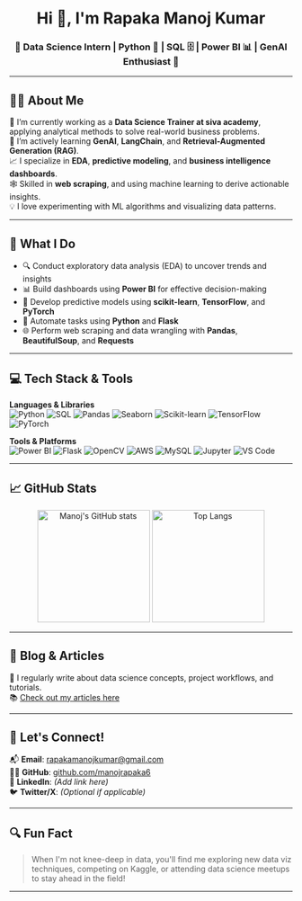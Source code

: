 <h1 align="center">Hi 👋, I'm Rapaka Manoj Kumar</h1>
<h3 align="center">🚀 Data Science Intern | Python 🐍 | SQL 🗄️ | Power BI 📊 | GenAI Enthusiast 🤖</h3>

---

## 🙋‍♂️ About Me

🔭 I’m currently working as a **Data Science Trainer at siva academy**, applying analytical methods to solve real-world business problems.  
🌱 I’m actively learning  **GenAI**, **LangChain**, and **Retrieval-Augmented Generation (RAG)**.  
📈 I specialize in **EDA**, **predictive modeling**, and **business intelligence dashboards**.  
🕸️ Skilled in **web scraping**, and using machine learning to derive actionable insights.  
💡 I love experimenting with ML algorithms and visualizing data patterns.

---

## 🧠 What I Do

- 🔍 Conduct exploratory data analysis (EDA) to uncover trends and insights  
- 📊 Build dashboards using **Power BI** for effective decision-making  
- 🤖 Develop predictive models using **scikit-learn**, **TensorFlow**, and **PyTorch**  
- 🔄 Automate tasks using **Python** and **Flask**  
- 🌐 Perform web scraping and data wrangling with **Pandas**, **BeautifulSoup**, and **Requests**

---

## 💻 Tech Stack & Tools

**Languages & Libraries**  
![Python](https://img.shields.io/badge/-Python-3776AB?style=flat&logo=python&logoColor=white)
![SQL](https://img.shields.io/badge/-SQL-4479A1?style=flat&logo=MySQL&logoColor=white)
![Pandas](https://img.shields.io/badge/-Pandas-150458?style=flat&logo=pandas&logoColor=white)
![Seaborn](https://img.shields.io/badge/-Seaborn-0769AD?style=flat&logoColor=white)
![Scikit-learn](https://img.shields.io/badge/-Scikit--Learn-F7931E?style=flat&logo=scikit-learn&logoColor=white)
![TensorFlow](https://img.shields.io/badge/-TensorFlow-FF6F00?style=flat&logo=tensorflow&logoColor=white)
![PyTorch](https://img.shields.io/badge/-PyTorch-EE4C2C?style=flat&logo=pytorch&logoColor=white)

**Tools & Platforms**  
![Power BI](https://img.shields.io/badge/-PowerBI-F2C811?style=flat&logo=Power%20BI&logoColor=black)
![Flask](https://img.shields.io/badge/-Flask-000000?style=flat&logo=flask&logoColor=white)
![OpenCV](https://img.shields.io/badge/-OpenCV-5C3EE8?style=flat&logo=opencv&logoColor=white)
![AWS](https://img.shields.io/badge/-AWS-232F3E?style=flat&logo=amazonaws&logoColor=white)
![MySQL](https://img.shields.io/badge/-MySQL-00758F?style=flat&logo=mysql&logoColor=white)
![Jupyter](https://img.shields.io/badge/-Jupyter-F37626?style=flat&logo=jupyter&logoColor=white)
![VS Code](https://img.shields.io/badge/-VS%20Code-007ACC?style=flat&logo=visual-studio-code&logoColor=white)

---

## 📈 GitHub Stats

<p align="center">
  <img src="https://github-readme-stats.vercel.app/api?username=manojrapaka6&show_icons=true&theme=radical" alt="Manoj's GitHub stats" height="200"/>
  <img src="https://github-readme-stats.vercel.app/api/top-langs/?username=manojrapaka6&layout=compact&theme=radical" alt="Top Langs" height="200"/>
</p>

---

## 📝 Blog & Articles

📰 I regularly write about data science concepts, project workflows, and tutorials.  
📚 [Check out my articles here](#) <!-- Replace with your Medium, Hashnode, or blog URL -->

---

## 🤝 Let's Connect!

📬 **Email**: [rapakamanojkumar@gmail.com](mailto:rapakamanojkumar@gmail.com)  
🐱‍💻 **GitHub**: [github.com/manojrapaka6](https://github.com/manojrapaka6)  
📲 **LinkedIn**: *(Add link here)*  
🐦 **Twitter/X**: *(Optional if applicable)*

---

## 🔍 Fun Fact

> When I'm not knee-deep in data, you'll find me exploring new data viz techniques, competing on Kaggle, or attending data science meetups to stay ahead in the field!

---

